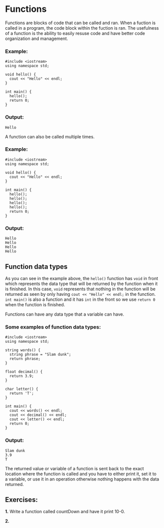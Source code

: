 # Functions

Functions are blocks of code that can be called and ran. When a fuction is called in a program, the code block within the fuction is ran. The usefulness of a function is the ability to easily resuse code and have better code organization and management.

### Example:
```
#include <iostream>
using namespace std;

void hello() {
  cout << "Hello" << endl;
}

int main() {
  hello();
  return 0;
}
```

### Output:
```
Hello
```

A function can also be called multiple times.

### Example:
```
#include <iostream>
using namespace std;

void hello() {
  cout << "Hello" << endl;
}

int main() {
  hello();
  hello();
  hello();
  hello();
  return 0;
}
```

### Output:
```
Hello
Hello
Hello
Hello
```

## Function data types
As you can see in the example above, the ```hello()``` function has ```void``` in front which represents the data type that will be returned by the function when it is finished. In this case, ```void``` represents that nothing in the function will be returned as seen by only having ```cout << "Hello" << endl;``` in the function. ```int main()``` is also a function and it has ```int``` in the front so we use ```return 0``` when the function is finished. 

Functions can have any data type that a variable can have.

### Some examples of function data types:
```
#include <iostream>
using namespace std;

string words() {
  string phrase = "Slam dunk";
  return phrase;
}

float decimal() {
  return 3.9;
}

char letter() {
  return 'T';
}

int main() {
  cout << words() << endl;
  cout << decimal() << endl;
  cout << letter() << endl;
  return 0;
}
```

### Output:
```
Slam dunk
3.9
T
```

The returned value or variable of a function is sent back to the exact location where the function is called and you have to either print it, set it to a variable, or use it in an operation otherwise nothing happens with the data returned.

## Exercises:
__1.__ Write a function called countDown and have it print 10-0.

__2.__ 
